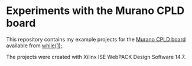 # Experiments with the Murano CPLD board

This repository contains my example projects for the
[Murano CPLD board](http://www.while1.eu/murano/murano.html)
available from [while(1);](http://www.while1.eu/).

The projects were created with Xilinx ISE WebPACK Design Software 14.7.
